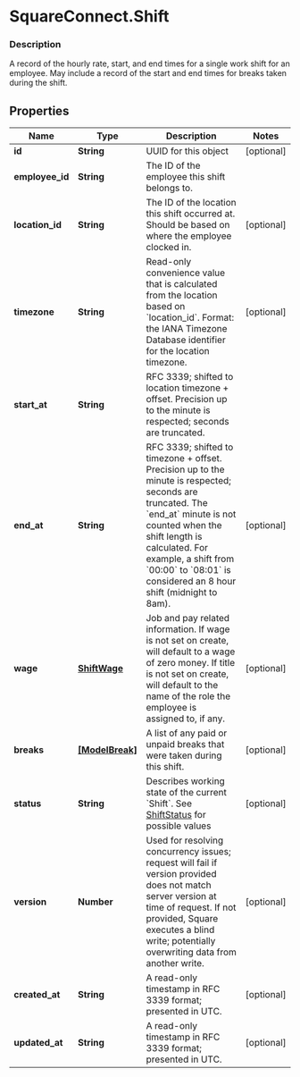 # SquareConnect.Shift

### Description

A record of the hourly rate, start, and end times for a single work shift  for an employee. May include a record of the start and end times for breaks  taken during the shift.

## Properties
Name | Type | Description | Notes
------------ | ------------- | ------------- | -------------
**id** | **String** | UUID for this object | [optional] 
**employee_id** | **String** | The ID of the employee this shift belongs to. | 
**location_id** | **String** | The ID of the location this shift occurred at. Should be based on where the employee clocked in. | [optional] 
**timezone** | **String** | Read-only convenience value that is calculated from the location based on &#x60;location_id&#x60;. Format: the IANA Timezone Database identifier for the location timezone. | [optional] 
**start_at** | **String** | RFC 3339; shifted to location timezone + offset. Precision up to the minute is respected; seconds are truncated. | 
**end_at** | **String** | RFC 3339; shifted to timezone + offset. Precision up to the minute is respected; seconds are truncated. The &#x60;end_at&#x60; minute is not counted when the shift length is calculated. For example, a shift from &#x60;00:00&#x60; to &#x60;08:01&#x60; is considered an 8 hour shift (midnight to 8am). | [optional] 
**wage** | [**ShiftWage**](ShiftWage.md) | Job and pay related information. If wage is not set on create, will default to a wage of zero money. If title is not set on create, will default to the name of the role the employee is assigned to, if any. | [optional] 
**breaks** | [**[ModelBreak]**](ModelBreak.md) | A list of any paid or unpaid breaks that were taken during this shift. | [optional] 
**status** | **String** | Describes working state of the current &#x60;Shift&#x60;. See [ShiftStatus](#type-shiftstatus) for possible values | [optional] 
**version** | **Number** | Used for resolving concurrency issues; request will fail if version provided does not match server version at time of request. If not provided, Square executes a blind write; potentially overwriting data from another write. | [optional] 
**created_at** | **String** | A read-only timestamp in RFC 3339 format; presented in UTC. | [optional] 
**updated_at** | **String** | A read-only timestamp in RFC 3339 format; presented in UTC. | [optional] 


